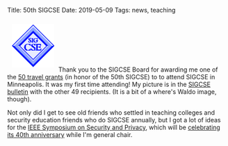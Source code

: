 Title: 50th SIGCSE
Date: 2019-05-09
Tags: news, teaching

<img class="pull-right" src="/images/SIGCSE-logo-small-trans.gif" style="padding: 10px; height: 100px;" alt="SIGCSE Logo" />Thank you to the SIGCSE Board for awarding me one of the [50 travel grants](https://sigcse.org/sigcse/programs/travel-grants/awards) (in honor of the 50th SIGCSE) to to attend SIGCSE in Minneapolis. It was my first time attending! My picture is in the [SIGCSE bulletin](https://sigcse.org/sigcse/files/bulletin/bulletin.51.2.pdf) with the other 49 recipients. (It is a bit of a where's Waldo image, though).


Not only did I get to see old friends who settled in teaching colleges and security education friends who do SIGCSE annually, but I got a lot of ideas for the [IEEE Symposium on Security and Privacy](https://www.ieee-security.org/TC/SP2019), which will be [celebrating its 40th anniversary](https://ieee-security.org/TC/SP2019/40th.html) while I'm general chair.
